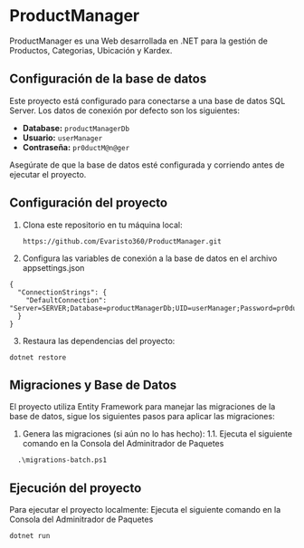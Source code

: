 # ProductManager

ProductManager es una Web desarrollada en .NET para la gestión de Productos, Categorias, Ubicación y Kardex.

## Configuración de la base de datos

Este proyecto está configurado para conectarse a una base de datos SQL Server. Los datos de conexión por defecto son los siguientes:

- **Database:** `productManagerDb`
- **Usuario:** `userManager`
- **Contraseña:** `pr0ductM@n@ger`

Asegúrate de que la base de datos esté configurada y corriendo antes de ejecutar el proyecto.

## Configuración del proyecto

1. Clona este repositorio en tu máquina local:

   ```
   https://github.com/Evaristo360/ProductManager.git
   ```
2. Configura las variables de conexión a la base de datos en el archivo appsettings.json
  ```
  {
    "ConnectionStrings": {
      "DefaultConnection": "Server=SERVER;Database=productManagerDb;UID=userManager;Password=pr0ductM@n@ger;TrustServerCertificate=True;"
    }
  } 
  ```
3. Restaura las dependencias del proyecto:
```
dotnet restore
```
## Migraciones y Base de Datos

El proyecto utiliza Entity Framework para manejar las migraciones de la base de datos, sigue los siguientes pasos para aplicar las migraciones:

1. Genera las migraciones (si aún no lo has hecho):
  1.1. Ejecuta el siguiente comando en la Consola del Adminitrador de Paquetes
  ```
    .\migrations-batch.ps1
  ```

## Ejecución del proyecto
Para ejecutar el proyecto localmente:
Ejecuta el siguiente comando en la Consola del Adminitrador de Paquetes
```
dotnet run
```
